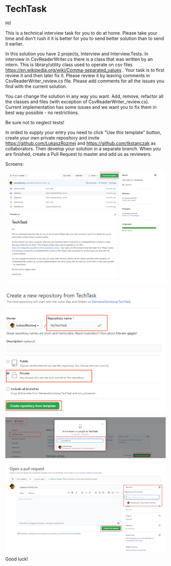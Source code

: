 # TechTask

Hi!

This is a technical interview task for you to do at home. Please take your time and don't rush it it is better for you to send better solution than to send it earlier.

In this solution you have 2 projects, Interview and Interview.Tests. In interview in CsvReaderWriter.cs there is a class that was written by an intern. This is library/utility class used to operate on csv files https://en.wikipedia.org/wiki/Comma-separated_values .  Your task is to first review it and then later fix it. Please review it by leaving comments in CsvReaderWriter_review.cs file. Please add comments for all the issues you find with the current solution.

You can change the solution in any way you want. Add, remove, refactor all the classes and files (with exception of CsvReaderWriter_review.cs). Current implementation has some issues and we want you to fix them in best way possible - no restrictions.

Be sure not to neglect tests!

In orded to supply your entry you need to click "Use this template" button, create your own private repository and invite https://github.com/LukaszRozmej and https://github.com/tkstanczak as collaborators. Then develop your solution in a separate branch. When you are finished, create a Pull Request to master and add us as reviewers.

Screens:

![](/screens/1.png "Create repository from template")

![](/screens/2.png "Setup repository")

![](/screens/3.png "Invite collaborators")

![](/screens/4.png "Create pull request with reviewers")

Good luck!
